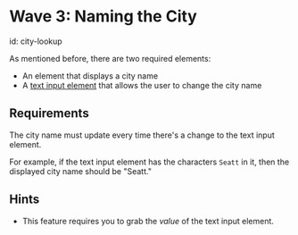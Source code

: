 # Wave 3: Naming the City
id: city-lookup

As mentioned before, there are two required elements:

- An element that displays a city name
- A [text input element](https://developer.mozilla.org/en-US/docs/Web/HTML/Element/input/text) that allows the user to change the city name

## Requirements

The city name must update every time there's a change to the text input element.

For example, if the text input element has the characters `Seatt` in it, then the displayed city name should be "Seatt."

## Hints

- This feature requires you to grab the _value_ of the text input element.